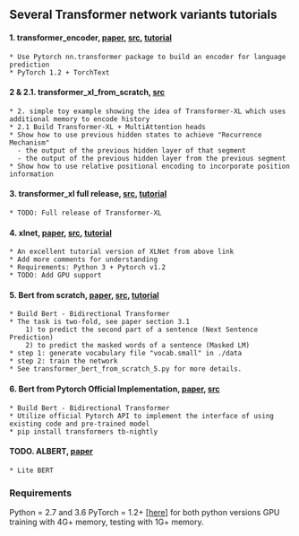 ## Several Transformer network variants tutorials

#### 1. transformer_encoder, [paper](https://arxiv.org/pdf/1706.03762.pdf), [src](https://pytorch.org/tutorials/beginner/transformer_tutorial.html), [tutorial](https://pytorch.org/tutorials/beginner/transformer_tutorial.html)
    * Use Pytorch nn.transformer package to build an encoder for language prediction
    * PyTorch 1.2 + TorchText
   
#### 2 & 2.1. transformer_xl_from_scratch, [src](https://mlexplained.com/2019/07/04/building-the-transformer-xl-from-scratch/)
    * 2. simple toy example showing the idea of Transformer-XL which uses additional memory to encode history    
    * 2.1 Build Transformer-XL + MultiAttention heads
    * Show how to use previous hidden states to achieve "Recurrence Mechanism"
      - the output of the previous hidden layer of that segment
      - the output of the previous hidden layer from the previous segment
    * Show how to use relative positional encoding to incorporate position information

#### 3. transformer_xl full release, [src](https://github.com/kimiyoung/transformer-xl/tree/master/pytorch), [tutorial](https://towardsdatascience.com/transformer-xl-explained-combining-transformers-and-rnns-into-a-state-of-the-art-language-model-c0cfe9e5a924)
    * TODO: Full release of Transformer-XL
    
#### 4. xlnet, [paper](https://arxiv.org/pdf/1906.08237.pdf), [src](https://github.com/graykode/xlnet-Pytorch), [tutorial](https://towardsdatascience.com/what-is-xlnet-and-why-it-outperforms-bert-8d8fce710335)
    * An excellent tutorial version of XLNet from above link
    * Add more comments for understanding
    * Requirements: Python 3 + Pytorch v1.2 
    * TODO: Add GPU support

#### 5. Bert from scratch, [paper](https://arxiv.org/abs/1810.04805), [src](https://github.com/codertimo/BERT-pytorch/tree/master/bert_pytorch/model), [tutorial](https://towardsdatascience.com/bert-explained-state-of-the-art-language-model-for-nlp-f8b21a9b6270)
    * Build Bert - Bidirectional Transformer
    * The task is two-fold, see paper section 3.1
        1) to predict the second part of a sentence (Next Sentence Prediction)
        2) to predict the masked words of a sentence (Masked LM)
    * step 1: generate vocabulary file "vocab.small" in ./data
    * step 2: train the network
    * See transformer_bert_from_scratch_5.py for more details.

#### 6. Bert from Pytorch Official Implementation, [paper](https://arxiv.org/abs/1810.04805), [src](https://github.com/huggingface/transformers)
    * Build Bert - Bidirectional Transformer
    * Utilize official Pytorch API to implement the interface of using existing code and pre-trained model
    * pip install transformers tb-nightly 


#### TODO. ALBERT, [paper](https://arxiv.org/abs/1909.11942v1)
    * Lite BERT



### Requirements
Python = 2.7 and 3.6
PyTorch = 1.2+ [[here]](https://pytorch.org/) for both python versions
GPU training with 4G+ memory, testing with 1G+ memory.
